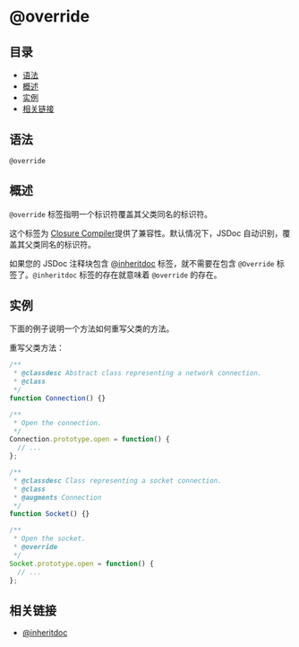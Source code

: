 # @override

## 目录

- [语法](#语法)
- [概述](#概述)
- [实例](#实例)
- [相关链接](#相关链接)

## 语法

```
@override
```

## 概述

`@override` 标签指明一个标识符覆盖其父类同名的标识符。

这个标签为 [Closure Compiler](https://developers.google.com/closure/compiler/)提供了兼容性。默认情况下，JSDoc 自动识别，覆盖其父类同名的标识符。

如果您的 JSDoc 注释块包含 [@inheritdoc](./tags-inheritdoc.md) 标签，就不需要在包含 `@Override` 标签了。`@inheritdoc` 标签的存在就意味着 `@override` 的存在。

## 实例

下面的例子说明一个方法如何重写父类的方法。

重写父类方法：

```js
/**
 * @classdesc Abstract class representing a network connection.
 * @class
 */
function Connection() {}

/**
 * Open the connection.
 */
Connection.prototype.open = function() {
  // ...
};

/**
 * @classdesc Class representing a socket connection.
 * @class
 * @augments Connection
 */
function Socket() {}

/**
 * Open the socket.
 * @override
 */
Socket.prototype.open = function() {
  // ...
};
```

## 相关链接

- [@inheritdoc](./tags-inheritdoc.md)